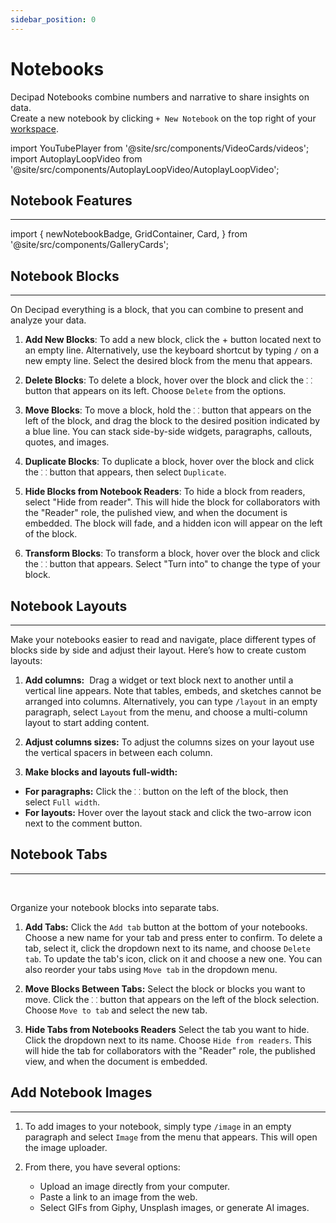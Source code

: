 ```yaml
---
sidebar_position: 0
---
```


# Notebooks

Decipad Notebooks combine numbers and narrative to share insights on data. <br />
Create a new notebook by clicking `+ New Notebook` on the top right of your [workspace](http://app.decipad.com/).

import YouTubePlayer from '@site/src/components/VideoCards/videos';
import AutoplayLoopVideo from '@site/src/components/AutoplayLoopVideo/AutoplayLoopVideo';

<YouTubePlayer videoId="HgonzbhFWLA" thumbnailUrl="/docs/img/thumbnails/thumbnail-welcome.png" />

## Notebook Features

---

import {
newNotebookBadge,
GridContainer,
Card,
} from '@site/src/components/GalleryCards';

<GridContainer>
  <Card title="Formulas" notebook="/docs/quick-start/formulas" description="Create quick calculations people can follow." />

  <Card title="Tables" notebook="/docs/quick-start/tables" description="Organize data and create quick calculations." />

  <Card title="Charts" notebook="/docs/quick-start/charts" description="Create quick visualizations for your data." />

  <Card title="Data Views" notebook="/docs/quick-start/data-views" description="Pivot your data to quickly highlight information." />

  <Card title="Interactive Widgets" notebook="/docs/quick-start/widgets" description="Explore data in real-time and create interactive notebooks." />

  <Card title="Inline Results" notebook="/docs/quick-start/inline-results" description="Explain results and conclusions." />

  <Card title="Data Integrations" notebook="/docs/integrations/basics" description="Quickly import data to analyze and visualize." />

  <Card title="Embed on Decipad" notebook="/docs/quick-start/embed-on-decipad" description="Embed from external websites into Decipad." />
</GridContainer>

## Notebook Blocks

---

On Decipad everything is a block, that you can combine to present and analyze your data.

1. **Add New Blocks**:
   To add a new block, click the + button located next to an empty line. Alternatively, use the keyboard shortcut by typing `/` on a new empty line. Select the desired block from the menu that appears.

2. **Delete Blocks**:
   To delete a block, hover over the block and click the `⸬` button that appears on its left. Choose `Delete` from the options.

3. **Move Blocks**:
   To move a block, hold the `⸬` button that appears on the left of the block, and drag the block to the desired position indicated by a blue line. You can stack side-by-side widgets, paragraphs, callouts, quotes, and images.

4. **Duplicate Blocks**:
   To duplicate a block, hover over the block and click the `⸬` button that appears, then select `Duplicate`.

5. **Hide Blocks from Notebook Readers**:
   To hide a block from readers, select "Hide from reader". This will hide the block for collaborators with the "Reader" role, the pulished view, and when the document is embedded. The block will fade, and a hidden icon will appear on the left of the block.

6. **Transform Blocks**:
   To transform a block, hover over the block and click the `⸬` button that appears. Select "Turn into" to change the type of your block.

## Notebook Layouts

---

<AutoplayLoopVideo
  src="https://decipad-docs.s3.eu-west-2.amazonaws.com/videos/layouts.mov"
  playbackSpeed={1}
/>

Make your notebooks easier to read and navigate, place different types of blocks side by side and adjust their layout. Here’s how to create custom layouts:

1. **Add columns:** 
   Drag a widget or text block next to another until a vertical line appears. Note that tables, embeds, and sketches cannot be arranged into columns. Alternatively, you can type `/layout` in an empty paragraph, select `Layout` from the menu, and choose a multi-column layout to start adding content.

2. **Adjust columns sizes:**
   To adjust the columns sizes on your layout use the vertical spacers in between each column.

3. **Make blocks and layouts full-width:**

- **For paragraphs:** Click the `⸬` button on the left of the block, then select `Full width`.
- **For layouts:** Hover over the layout stack and click the two-arrow icon next to the comment button.

## Notebook Tabs

---

<YouTubePlayer videoId="LtMIT095exc" thumbnailUrl="/docs/img/thumbnails/thumbnail-tabs.png" />

<br />

Organize your notebook blocks into separate tabs.

1. **Add Tabs:**
   Click the `Add tab` button at the bottom of your notebooks. Choose a new name for your tab and press enter to confirm. To delete a tab, select it, click the dropdown next to its name, and choose `Delete tab`. To update the tab's icon, click on it and choose a new one. You can also reorder your tabs using `Move tab` in the dropdown menu.

2. **Move Blocks Between Tabs:**
   Select the block or blocks you want to move. Click the `⸬` button that appears on the left of the block selection. Choose `Move to tab` and select the new tab.

3. **Hide Tabs from Notebooks Readers**
   Select the tab you want to hide. Click the dropdown next to its name. Choose `Hide from readers`. This will hide the tab for collaborators with the "Reader" role, the published view, and when the document is embedded.

## Add Notebook Images

---

1. To add images to your notebook, simply type `/image` in an empty paragraph and select `Image` from the menu that appears. This will open the image uploader.

2. From there, you have several options:
   - Upload an image directly from your computer.
   - Paste a link to an image from the web.
   - Select GIFs from Giphy, Unsplash images, or generate AI images.
